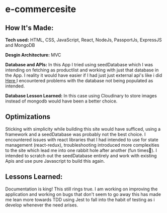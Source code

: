 # e-commercesite

## How It's Made:

**Tech used:** HTML, CSS, JavaScript, React,  NodeJs, PassportJs, ExpressJS and MongoDB

**Desgin Architecture:** MVC

**Database and APIs:** In this App I tried using seedDatabase which I was intending on fetching as productlist and working with just that database in the App. I reality it would have easier if I had just just external api's like i did <a href= "https://github.com/Felicia-Mayeyane/PantryPal-App"> Here </a> I encountered problems with the database not being populated as intended.

**Database Lesson Learned:** In this case using Cloudinary to store  images instead of mongodb would have been a better choice.

## Optimizations

Sticking with simplicity while building this site would have sufficed, using a framework and a seedDatabase was probably not the best choice. I encountered issues with react libraries that I had intended to use for state management (react-redux), troubleshooting introduced more complexities to the site which lead me into one rabbit hole after another (fun times🥶). I intended to scratch out the seedDatabase entirely and work with existing Apis and use pure Javascript to build this again.

## Lessons Learned:

Documentation is king! This still rings true. I am working on improving the application and working on bugs that don't seem to go away this has made me lean more towards TDD using Jest to fall into the habit of testing as i develop whenever the need arises. 
